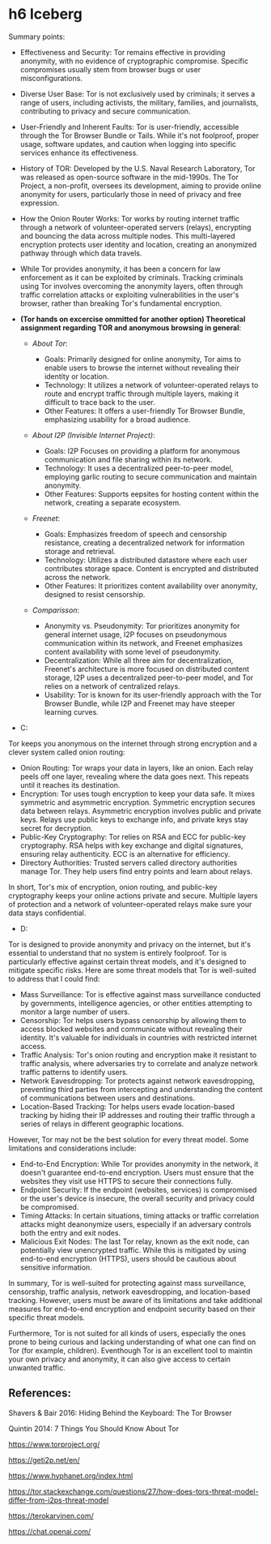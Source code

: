 # h6 Iceberg

Summary points:

* Effectiveness and Security: Tor remains effective in providing anonymity, with no evidence of cryptographic compromise. Specific compromises usually stem from browser bugs or user misconfigurations.

* Diverse User Base: Tor is not exclusively used by criminals; it serves a range of users, including activists, the military, families, and journalists, contributing to privacy and secure communication.

* User-Friendly and Inherent Faults: Tor is user-friendly, accessible through the Tor Browser Bundle or Tails. While it's not foolproof, proper usage, software updates, and caution when logging into specific services enhance its effectiveness.

* History of TOR: Developed by the U.S. Naval Research Laboratory, Tor was released as open-source software in the mid-1990s. The Tor Project, a non-profit, oversees its development, aiming to provide online anonymity for users, particularly those in need of privacy and free expression.

* How the Onion Router Works: Tor works by routing internet traffic through a network of volunteer-operated servers (relays), encrypting and bouncing the data across multiple nodes. This multi-layered encryption protects user identity and location, creating an anonymized pathway through which data travels.

* While Tor provides anonymity, it has been a concern for law enforcement as it can be exploited by criminals. Tracking criminals using Tor involves overcoming the anonymity layers, often through traffic correlation attacks or exploiting vulnerabilities in the user's browser, rather than breaking Tor's fundamental encryption.

* **(Tor hands on excercise ommitted for another option) Theoretical assignment regarding TOR and anonymous browsing in general**:

    * *About Tor*:
 
       * Goals: Primarily designed for online anonymity, Tor aims to enable users to browse the internet without revealing their identity or location.
       * Technology: It utilizes a network of volunteer-operated relays to route and encrypt traffic through multiple layers, making it difficult to trace back to the user.
       * Other Features: It offers a user-friendly Tor Browser Bundle, emphasizing usability for a broad audience.
 
    * *About I2P (Invisible Internet Project)*:
 
       * Goals: I2P Focuses on providing a platform for anonymous communication and file sharing within its network.
       * Technology: It uses a decentralized peer-to-peer model, employing garlic routing to secure communication and maintain anonymity.
       * Other Features: Supports eepsites for hosting content within the network, creating a separate ecosystem.
 
    * *Freenet*:
 
       * Goals: Emphasizes freedom of speech and censorship resistance, creating a decentralized network for information storage and retrieval.
       * Technology: Utilizes a distributed datastore where each user contributes storage space. Content is encrypted and distributed across the network.
       * Other Features: It prioritizes content availability over anonymity, designed to resist censorship.
 
    * *Comparisson*:
 
       * Anonymity vs. Pseudonymity: Tor prioritizes anonymity for general internet usage, I2P focuses on pseudonymous communication within its network, and Freenet emphasizes content availability with some level of pseudonymity.
       * Decentralization: While all three aim for decentralization, Freenet's architecture is more focused on distributed content storage, I2P uses a decentralized peer-to-peer model, and Tor relies on a network of centralized relays.
       * Usability: Tor is known for its user-friendly approach with the Tor Browser Bundle, while I2P and Freenet may have steeper learning curves.

* C:

Tor keeps you anonymous on the internet through strong encryption and a clever system called onion routing:

  * Onion Routing: Tor wraps your data in layers, like an onion. Each relay peels off one layer, revealing where the data goes next. This repeats until it reaches its destination.
  * Encryption: Tor uses tough encryption to keep your data safe. It mixes symmetric and asymmetric encryption. Symmetric encryption secures data between relays. Asymmetric encryption involves public and private keys. Relays use public keys to exchange info, and private keys stay secret for decryption.
  * Public-Key Cryptography: Tor relies on RSA and ECC for public-key cryptography. RSA helps with key exchange and digital signatures, ensuring relay authenticity. ECC is an alternative for efficiency.
  * Directory Authorities: Trusted servers called directory authorities manage Tor. They help users find entry points and learn about relays.

In short, Tor's mix of encryption, onion routing, and public-key cryptography keeps your online actions private and secure. Multiple layers of protection and a network of volunteer-operated relays make sure your data stays confidential.

* D:

Tor is designed to provide anonymity and privacy on the internet, but it's essential to understand that no system is entirely foolproof. Tor is particularly effective against certain threat models, and it's designed to mitigate specific risks. Here are some threat models that Tor is well-suited to address that I could find:

  * Mass Surveillance: Tor is effective against mass surveillance conducted by governments, intelligence agencies, or other entities attempting to monitor a large number of users.
  * Censorship: Tor helps users bypass censorship by allowing them to access blocked websites and communicate without revealing their identity. It's valuable for individuals in countries with restricted internet access.
  * Traffic Analysis: Tor's onion routing and encryption make it resistant to traffic analysis, where adversaries try to correlate and analyze network traffic patterns to identify users.
  * Network Eavesdropping: Tor protects against network eavesdropping, preventing third parties from intercepting and understanding the content of communications between users and destinations.
  * Location-Based Tracking: Tor helps users evade location-based tracking by hiding their IP addresses and routing their traffic through a series of relays in different geographic locations.

However, Tor may not be the best solution for every threat model. Some limitations and considerations include:

  * End-to-End Encryption: While Tor provides anonymity in the network, it doesn't guarantee end-to-end encryption. Users must ensure that the websites they visit use HTTPS to secure their connections fully.
  * Endpoint Security: If the endpoint (websites, services) is compromised or the user's device is insecure, the overall security and privacy could be compromised.
  * Timing Attacks: In certain situations, timing attacks or traffic correlation attacks might deanonymize users, especially if an adversary controls both the entry and exit nodes.
  * Malicious Exit Nodes: The last Tor relay, known as the exit node, can potentially view unencrypted traffic. While this is mitigated by using end-to-end encryption (HTTPS), users should be cautious about sensitive information.

In summary, Tor is well-suited for protecting against mass surveillance, censorship, traffic analysis, network eavesdropping, and location-based tracking. However, users must be aware of its limitations and take additional measures for end-to-end encryption and endpoint security based on their specific threat models.

Furthermore, Tor is not suited for all kinds of users, especially the ones prone to being curious and lacking understanding of what one can find on Tor (for example, children). Eventhough Tor is an excellent tool to maintin your own privacy and anonymity, it can also give access to certain unwanted traffic.

## References:

Shavers & Bair 2016: Hiding Behind the Keyboard: The Tor Browser

Quintin 2014: 7 Things You Should Know About Tor

https://www.torproject.org/

https://geti2p.net/en/

https://www.hyphanet.org/index.html

https://tor.stackexchange.com/questions/27/how-does-tors-threat-model-differ-from-i2ps-threat-model

https://terokarvinen.com/

https://chat.openai.com/
